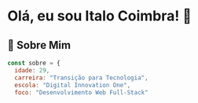 # Olá, eu sou Italo Coimbra! 👋
## 🚀 Sobre Mim
```javascript
const sobre = {
  idade: 29,
  carreira: "Transição para Tecnologia",
  escola: "Digital Innovation One",
  foco: "Desenvolvimento Web Full-Stack"

